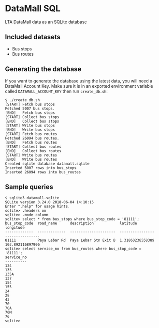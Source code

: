 # DataMall SQL
LTA DataMall data as an SQLite database

## Included datasets
- Bus stops
- Bus routes

## Generating the database
If you want to generate the database using the latest data, you will need a DataMall Account Key. Make sure it is in an exported environment variable called `DATAMALL_ACCOUNT_KEY` then run `create_db.sh`:

```console
$ ./create_db.sh 
[START] Fetch bus stops
Fetched 5007 bus stops.
[END]   Fetch bus stops
[START] Collect bus stops
[END]   Collect bus stops
[START] Write bus stops
[END]   Write bus stops
[START] Fetch bus routes
Fetched 26094 bus routes.
[END]   Fetch bus routes
[START] Collect bus routes
[END]   Collect bus routes
[START] Write bus routes
[END]   Write bus routes
Created sqlite database datamall.sqlite
Inserted 5007 rows into bus_stops
Inserted 26094 rows into bus_routes
```

## Sample queries

```console
$ sqlite3 datamall.sqlite 
SQLite version 3.24.0 2018-06-04 14:10:15
Enter ".help" for usage hints.
sqlite> .headers on
sqlite> .mode column
sqlite> select * from bus_stops where bus_stop_code = '81111';
bus_stop_code  road_name      description            latitude          longitude       
-------------  -------------  ---------------------  ----------------  ----------------
81111          Paya Lebar Rd  Paya Lebar Stn Exit B  1.31860238558389  103.892116897906
sqlite> select service_no from bus_routes where bus_stop_code = '81111';
service_no
----------
134       
135       
135A      
137       
154       
155       
24        
28        
43        
70        
70A       
70M       
76        
sqlite> 
```
